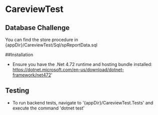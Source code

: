 # CareviewTest

## Database Challenge
You can find the store procedure in  {appDir}/CareviewTest/Sql/spReportData.sql

##Installation
- Ensure you have the .Net 4.72 runtime and hosting bundle installed: https://dotnet.microsoft.com/en-us/download/dotnet-framework/net472'

## Testing
- To run backend tests, navigate to '{appDir}/CareviewTest.Tests' and execute the command 'dotnet test'
